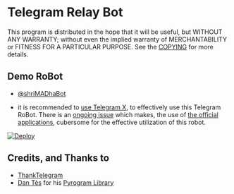 # Telegram Relay Bot

This program is distributed in the hope that it will be useful, but WITHOUT ANY WARRANTY; without even the implied warranty of MERCHANTABILITY or FITNESS FOR A PARTICULAR PURPOSE. See the [COPYING](./COPYING) for more details.

## Demo RoBot

- [@shriMADhaBot](https://telegram.dog/shriMADhaBot)

- it is recommended to [use Telegram X](https://telegram.dog/UseTGx/15), to effectively use this Telegram RoBot. 
There is an [ongoing issue](https://github.com/SpEcHiDe/NoPMsBot/issues/4) which makes, the use of [the official applications](https://telegram.dog/apps), cubersome for the effective utilization of this robot.

[![Deploy](https://www.herokucdn.com/deploy/button.svg)](https://heroku.com/deploy?template=https://github.com/SpEcHiDe/NoPMsBot)


## Credits, and Thanks to

* [ThankTelegram](https://telegram.dog/ThankTelegram)
* [Dan Tès](https://telegram.dog/haskell) for his [Pyrogram Library](https://github.com/pyrogram/pyrogram)
